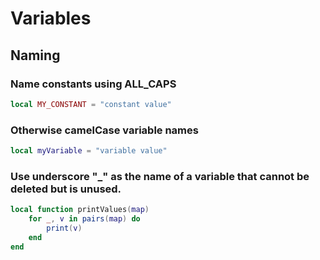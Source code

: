 # Variables

## Naming
### Name constants using ALL_CAPS
```lua
local MY_CONSTANT = "constant value"
```

### Otherwise camelCase variable names
```lua
local myVariable = "variable value"
```

### Use underscore "_" as the name of a variable that cannot be deleted but is unused.
```lua
local function printValues(map)
    for _, v in pairs(map) do
        print(v)
    end
end
```

